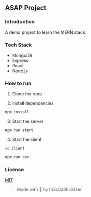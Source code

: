 ## ASAP Project

### Introduction

A demo project to learn the MERN stack.

### Tech Stack

- MongoDB
- Express
- React
- Node.js


### How to run

1. Clone the repo

2. Install dependencies

```bash
npm install
```

3. Start the server

```bash
npm run start
```

4. Start the client

```bash
cd client

npm run dev
```


### License

[MIT](https://choosealicense.com/licenses/mit/)


> Made with 💙 by th3c0d3br34ker
